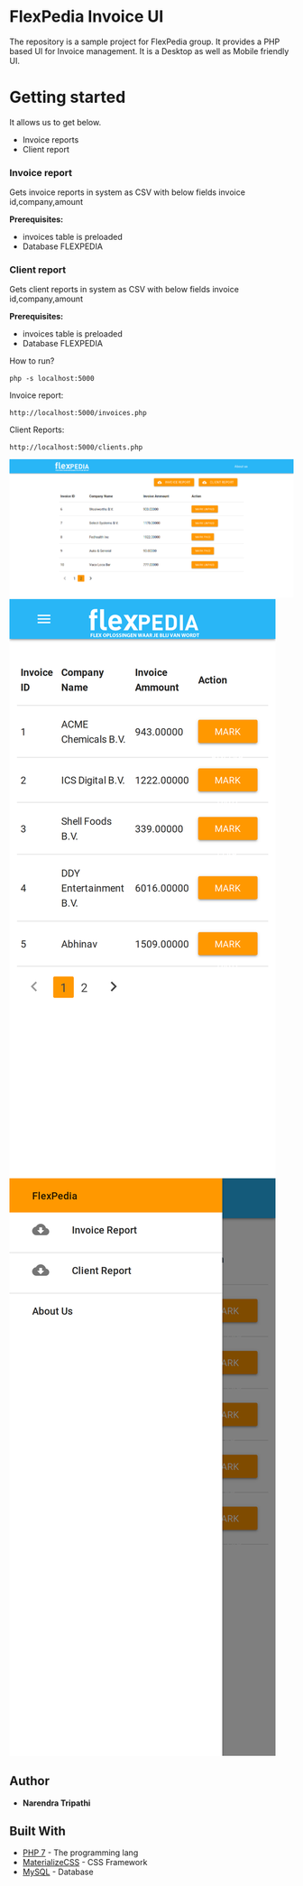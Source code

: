 # FlexPedia Invoice UI
The repository is a sample project for FlexPedia group. It provides a PHP based UI for Invoice management. It is a Desktop as well as Mobile friendly UI.

# Getting started
It allows us to get below.
* Invoice reports
* Client report

### Invoice report
Gets invoice reports in system as CSV with below fields invoice id,company,amount

**Prerequisites:**
* invoices table is preloaded
* Database FLEXPEDIA


### Client report
Gets client reports in system as CSV with below fields invoice id,company,amount

**Prerequisites:**
* invoices table is preloaded
* Database FLEXPEDIA

How to run?
```
php -s localhost:5000
```

Invoice report:
```
http://localhost:5000/invoices.php
```

Client Reports:
```
http://localhost:5000/clients.php
```

![Desktop UI](docImages/desktop-ui.png)
![Mobile UI](docImages/mobile-ui.png)
![Mobile Sidenav UI](docImages/mobile-sidenav.png)



## Author

* **Narendra Tripathi** 

## Built With

* [PHP 7](https://www.php.net/) - The programming lang
* [MaterializeCSS](https://materializecss.com/) - CSS Framework
* [ MySQL](https://www.mysql.com/) - Database

